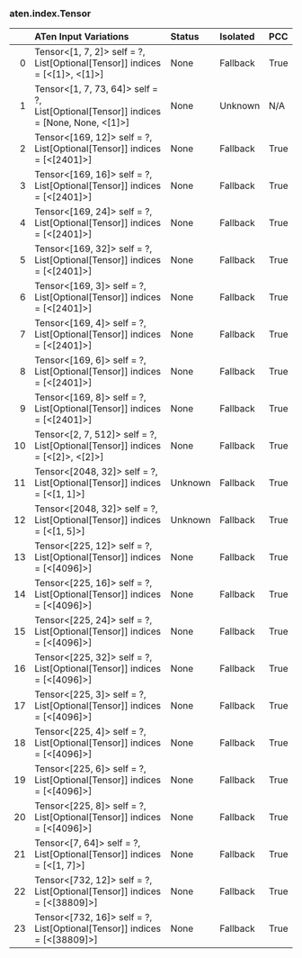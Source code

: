 ### aten.index.Tensor
|    | ATen Input Variations                                                                    | Status   | Isolated   | PCC   |
|---:|:-----------------------------------------------------------------------------------------|:---------|:-----------|:------|
|  0 | Tensor<[1, 7, 2]> self = ?,<br>List[Optional[Tensor]] indices = [<[1]>, <[1]>]           | None     | Fallback   | True  |
|  1 | Tensor<[1, 7, 73, 64]> self = ?,<br>List[Optional[Tensor]] indices = [None, None, <[1]>] | None     | Unknown    | N/A   |
|  2 | Tensor<[169, 12]> self = ?,<br>List[Optional[Tensor]] indices = [<[2401]>]               | None     | Fallback   | True  |
|  3 | Tensor<[169, 16]> self = ?,<br>List[Optional[Tensor]] indices = [<[2401]>]               | None     | Fallback   | True  |
|  4 | Tensor<[169, 24]> self = ?,<br>List[Optional[Tensor]] indices = [<[2401]>]               | None     | Fallback   | True  |
|  5 | Tensor<[169, 32]> self = ?,<br>List[Optional[Tensor]] indices = [<[2401]>]               | None     | Fallback   | True  |
|  6 | Tensor<[169, 3]> self = ?,<br>List[Optional[Tensor]] indices = [<[2401]>]                | None     | Fallback   | True  |
|  7 | Tensor<[169, 4]> self = ?,<br>List[Optional[Tensor]] indices = [<[2401]>]                | None     | Fallback   | True  |
|  8 | Tensor<[169, 6]> self = ?,<br>List[Optional[Tensor]] indices = [<[2401]>]                | None     | Fallback   | True  |
|  9 | Tensor<[169, 8]> self = ?,<br>List[Optional[Tensor]] indices = [<[2401]>]                | None     | Fallback   | True  |
| 10 | Tensor<[2, 7, 512]> self = ?,<br>List[Optional[Tensor]] indices = [<[2]>, <[2]>]         | None     | Fallback   | True  |
| 11 | Tensor<[2048, 32]> self = ?,<br>List[Optional[Tensor]] indices = [<[1, 1]>]              | Unknown  | Fallback   | True  |
| 12 | Tensor<[2048, 32]> self = ?,<br>List[Optional[Tensor]] indices = [<[1, 5]>]              | Unknown  | Fallback   | True  |
| 13 | Tensor<[225, 12]> self = ?,<br>List[Optional[Tensor]] indices = [<[4096]>]               | None     | Fallback   | True  |
| 14 | Tensor<[225, 16]> self = ?,<br>List[Optional[Tensor]] indices = [<[4096]>]               | None     | Fallback   | True  |
| 15 | Tensor<[225, 24]> self = ?,<br>List[Optional[Tensor]] indices = [<[4096]>]               | None     | Fallback   | True  |
| 16 | Tensor<[225, 32]> self = ?,<br>List[Optional[Tensor]] indices = [<[4096]>]               | None     | Fallback   | True  |
| 17 | Tensor<[225, 3]> self = ?,<br>List[Optional[Tensor]] indices = [<[4096]>]                | None     | Fallback   | True  |
| 18 | Tensor<[225, 4]> self = ?,<br>List[Optional[Tensor]] indices = [<[4096]>]                | None     | Fallback   | True  |
| 19 | Tensor<[225, 6]> self = ?,<br>List[Optional[Tensor]] indices = [<[4096]>]                | None     | Fallback   | True  |
| 20 | Tensor<[225, 8]> self = ?,<br>List[Optional[Tensor]] indices = [<[4096]>]                | None     | Fallback   | True  |
| 21 | Tensor<[7, 64]> self = ?,<br>List[Optional[Tensor]] indices = [<[1, 7]>]                 | None     | Fallback   | True  |
| 22 | Tensor<[732, 12]> self = ?,<br>List[Optional[Tensor]] indices = [<[38809]>]              | None     | Fallback   | True  |
| 23 | Tensor<[732, 16]> self = ?,<br>List[Optional[Tensor]] indices = [<[38809]>]              | None     | Fallback   | True  |

